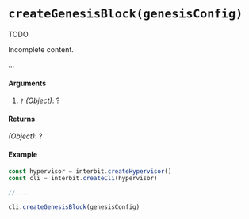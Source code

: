 # `createGenesisBlock(genesisConfig)`

<div class="tips danger">
  <p><span></span>TODO</p>
  <p>Incomplete content.</p>
</div>

...

#### Arguments

1. `?` *(Object)*: ?


#### Returns

*(Object)*: ?


#### Example

```js
const hypervisor = interbit.createHypervisor()
const cli = interbit.createCli(hypervisor)

// ...

cli.createGenesisBlock(genesisConfig)
```

